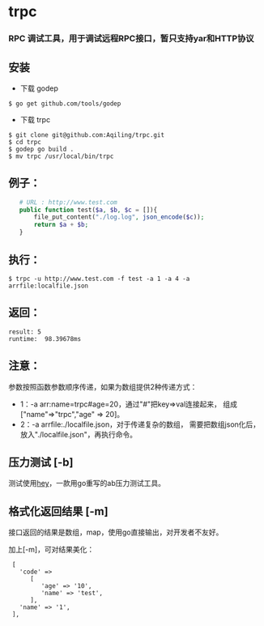 # trpc

### RPC 调试工具，用于调试远程RPC接口，暂只支持yar和HTTP协议

## 安装

* 下载 godep
```
$ go get github.com/tools/godep
```
* 下载 trpc
```
$ git clone git@github.com:Aqiling/trpc.git
$ cd trpc
$ godep go build .
$ mv trpc /usr/local/bin/trpc
```

## 例子：
```php
   # URL : http://www.test.com
   public function test($a, $b, $c = []){
       file_put_content("./log.log", json_encode($c));
       return $a + $b;
   }
```

## 执行：
```
$ trpc -u http://www.test.com -f test -a 1 -a 4 -a arrfile:localfile.json
```

## 返回：
    result: 5
    runtime:  98.39678ms
    
## 注意：

参数按照函数参数顺序传递，如果为数组提供2种传递方式：
* 1：-a arr:name=trpc#age=20，通过"#"把key=>val连接起来，
组成["name"=>"trpc","age" => 20]。
* 2：-a arrfile:./localfile.json，对于传递复杂的数组，
需要把数组json化后，放入"./localfile.json"，再执行命令。

## 压力测试 [-b]
测试使用[hey](https://github.com/rakyll/hey)，一款用go重写的ab压力测试工具。


## 格式化返回结果 [-m]
接口返回的结果是数组，map，使用go直接输出，对开发者不友好。

加上[-m]，可对结果美化：
```
 [
   'code' =>
      [
         'age' => '10',
         'name' => 'test',
      ],
   'name' => '1',
 ],

```